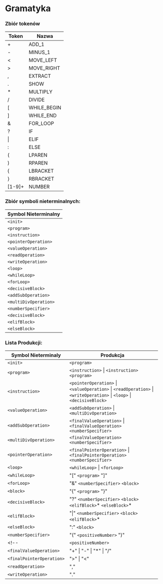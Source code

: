 # Gramatyka
### Zbiór tokenów
|Token|Nazwa|
|---|---|
|+|ADD_1|
|-|MINUS_1|
|<|MOVE_LEFT|
|>|MOVE_RIGHT|
|,|EXTRACT|
|.|SHOW|
|\*|MULTIPLY|
|/|DIVIDE|
|[|WHILE_BEGIN|
|]|WHILE_END|
|&|FOR_LOOP|
|?|IF|
|\||ELIF|
|:|ELSE|
|(|LPAREN|
|)|RPAREN|
|{|LBRACKET|
|}|RBRACKET|
|[1-9]+|NUMBER|




### Zbiór symboli nieterminalnych:

| Symbol Nieterminalny |
| --- |
| `<init>` |
| `<program>` |
| `<instruction>` |
| `<pointerOperation>` |
| `<valueOperation>` |
| `<readOperation>` |
| `<writeOperation>` |
| `<loop>` | 
| `<whileLoop>` |
| `<forLoop>` |
| `<decisiveBlock>` |
| `<addSubOperation>` |
| `<multiDivOperation>` |
| `<numberSpecifier>` |
| `<decisiveBlock>` |
| `<elifBlock>` |
| `<elseBlock>` |






### Lista Produkcji:
| Symbol Nieterminaly | Produkcja |
| --- | --- |
| `<init>` | `<program>` |
| `<program>` | `<instruction>` \| `<instruction>` `<program>` |
| `<instruction>` | `<pointerOperation>`  \| `<valueOperation>`  \| `<readOperation>`  \| `<writeOperation>`  \| `<loop>` \| `<decisiveBlock>` | 
| `<valueOperation>` | `<addSubOperation>` \| `<multiDivOperation>` |
| `<addSubOperation>` | `<finalValueOperation>` \| `<finalValueOperation>` `<numberSpecifier>` |
| `<multiDivOperation>` | `<finalValueOperation>` `<numberSpecifier>` |
| `<pointerOperation>` | `<finalPointerOperation>` \| `<finalPointerOperation> ` `<numberSpecifier>`|
| `<loop>` | `<whileLoop>` \| `<forLoop>` |
| `<whileLoop>` | "[" `<program>` "]" |
| `<forLoop>` | "&" `<numberSpecifier>` `<block>` |
| `<block>` | "{" `<program>` "}" | 
| `<decisiveBlock>` | "?" `<numberSpecifier>` `<block>` `<elifBlock>`* `<elseBlock>`* |
| `<elifBlock>` | "\|" `<numberSpecifier>` `<block>` `<elifBlock>`* |
| `<elseBlock>` | ":" `<block>` |
| `<numberSpecifier>` | "(" `<positiveNumber>` ")" |
<!-- | `<positiveNumber>` | \[1-9\]+ |
| `<finalValueOperation>` | "+" \| "-" \| "\*" \| "/" |
| `<finalPointerOperation>` | ">"  \| "<" |
| `<readOperation>` | "," |
| `<writeOperation>` | "." | -->
